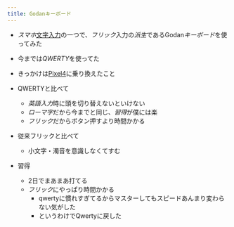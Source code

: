 ```yaml
---
title: Godanキーボード
---
```


* *スマホ*[文字入力](%E6%96%87%E5%AD%97%E5%85%A5%E5%8A%9B.md)の一つで、*フリック*入力の*派生*であるGodan*キーボード*を使ってみた

* 今までは*QWERTY*を使ってた

* きっかけは[Pixel4](Pixel4.md)に乗り換えたこと

* QWERTYと比べて
  
  * *英語入力*時に頭を切り替えないといけない
  * *ローマ字*だから今までと同じ、*習得*が僕には楽
  * *フリック*だからボタン押すより時間かかる
* 従来フリックと比べて
  
  * 小文字・濁音を意識しなくてすむ
* 習得
  
  * 2日でまあまあ打てる
  * *フリック*にやっぱり時間かかる
    * qwertyに慣れすぎてるからマスターしてもスピードあんまり変わらない気がした
    * というわけでQwertyに戻した
